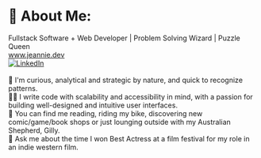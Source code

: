 # 💫 About Me:
Fullstack Software + Web Developer | Problem Solving Wizard | Puzzle Queen
<br>
www.jeannie.dev
<br>
[![LinkedIn](https://img.shields.io/badge/LinkedIn-%230077B5.svg?logo=linkedin&logoColor=white)](https://linkedin.com/in/JeannieBranstrator) 
<br>
<br>
🧩  I'm curious, analytical and strategic by nature, and quick to recognize patterns. 
<br>
👯‍♀️  I write code with scalability and accessibility in mind, with a passion for building well-designed and intuitive user interfaces. 
<br>
🌻  You can find me reading, riding my bike, discovering new comic/game/book shops or just lounging outside with my Australian Shepherd, Gilly. 
<br>
🤠  Ask me about the time I won Best Actress at a film festival for my role in an indie western film.
<br>
<br>
